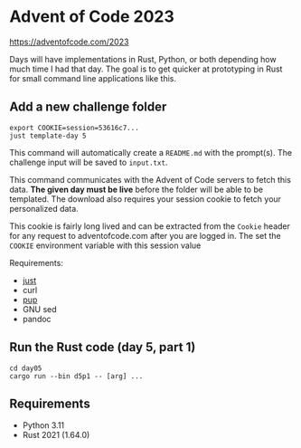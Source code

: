 # Advent of Code 2023

https://adventofcode.com/2023

Days will have implementations in Rust, Python, or both depending how much time
I had that day. The goal is to get quicker at prototyping in Rust for small
command line applications like this.

## Add a new challenge folder
```
export COOKIE=session=53616c7...
just template-day 5
```
This command will automatically create a `README.md` with the prompt(s). 
The challenge input will be saved to `input.txt`.

This command communicates with the Advent of Code servers to fetch this data.
**The given day must be live** before the folder will be able to be templated.
The download also requires your session cookie to fetch your personalized data.

This cookie is fairly long lived and can be extracted from the `Cookie` header
for any request to adventofcode.com after you are logged in. The set the
`COOKIE` environment variable with this session value

Requirements:
* [just](https://github.com/casey/just)
* curl
* [pup](https://github.com/ericchiang/pup)
* GNU sed
* pandoc

## Run the Rust code (day 5, part 1)
```
cd day05
cargo run --bin d5p1 -- [arg] ...
```

## Requirements
* Python 3.11
* Rust 2021 (1.64.0)
